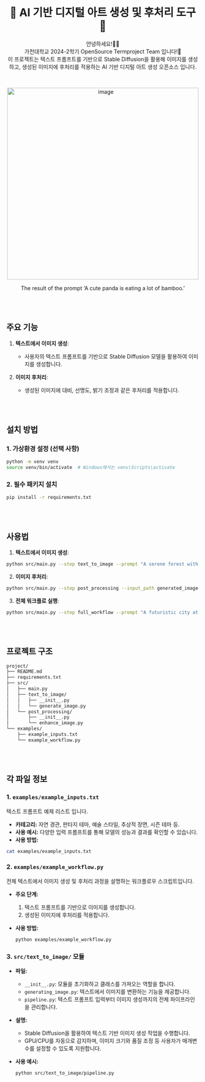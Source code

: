 <h1 align="center">🌟 AI 기반 디지털 아트 생성 및 후처리 도구 🌟</h1>

<p align="center">안녕하세요!🙇‍♂️<br/>가천대학교 2024-2학기 OpenSource Termproject Team 입니다!👋<br/>이 프로젝트는 텍스트 프롬프트를 기반으로 Stable Diffusion을 활용해 이미지를 생성하고, 생성된 이미지에 후처리를 적용하는 AI 기반 디지털 아트 생성 오픈소스 입니다.</p>

<br/>

<p align="center">
<img width="500" alt="image" src="https://github.com/user-attachments/assets/5313f604-edd6-438d-9f25-be533c096a35">
</p>
<p align="center">The result of the prompt ‘A cute panda is eating a lot of bamboo.’</p>

<br/><br/>

## 주요 기능

1. **텍스트에서 이미지 생성**:
   - 사용자의 텍스트 프롬프트를 기반으로 Stable Diffusion 모델을 활용하여 이미지를 생성합니다.

2. **이미지 후처리**:
   - 생성된 이미지에 대비, 선명도, 밝기 조정과 같은 후처리를 적용합니다.

<br/><br/>

## 설치 방법

### 1. 가상환경 설정 (선택 사항)
```bash
python -m venv venv
source venv/bin/activate  # Windows에서는 venv\Scripts\activate
```

### 2. 필수 패키지 설치
```bash
pip install -r requirements.txt
```
<br/>

<br/>

## 사용법

1. **텍스트에서 이미지 생성**:
```bash
python src/main.py --step text_to_image --prompt "A serene forest with sunlight filtering through the trees" --output_path generated_image.png
```
2. **이미지 후처리**:
```bash
python src/main.py --step post_processing --input_path generated_image.png --enhance_type contrast --enhance_factor 1.5 --output_path enhanced_image.png
```
3. **전체 워크플로 실행**:
```bash
python src/main.py --step full_workflow --prompt "A futuristic city at night" --output_path final_image.png
```
<br/><br/>

## 프로젝트 구조
```bash
project/
├── README.md
├── requirements.txt
├── src/
│   ├── main.py
│   ├── text_to_image/
│   │   ├── __init__.py
│   │   └── generate_image.py
│   └── post_processing/
│       ├── __init__.py
│       └── enhance_image.py
└── examples/
    ├── example_inputs.txt
    └── example_workflow.py
```
<br/>

<br/>

## 각 파일 정보


### 1. `examples/example_inputs.txt`
텍스트 프롬프트 예제 리스트 입니다.

  - **카테고리:** 자연 경관, 판타지 테마, 예술 스타일, 추상적 장면, 시즌 테마 등.  
  - **사용 예시:** 다양한 입력 프롬프트를 통해 모델의 성능과 결과를 확인할 수 있습니다.
  - **사용 방법:**  
  ```bash
  cat examples/example_inputs.txt
  ```
  
  ### 2. `examples/example_workflow.py`
  전체 텍스트에서 이미지 생성 및 후처리 과정을 설명하는 워크플로우 스크립트입니다.
  
- **주요 단계:**
  1. 텍스트 프롬프트를 기반으로 이미지를 생성합니다.
  2. 생성된 이미지에 후처리를 적용합니다.
     
- **사용 방법:**  
  ```bash
  python examples/example_workflow.py
  ```

### 3. `src/text_to_image/` 모듈

- **파일:**
  - `__init__.py`: 모듈을 초기화하고 클래스를 가져오는 역할을 합니다.
  - `generating_image.py`: 텍스트에서 이미지를 변환하는 기능을 제공합니다.
  - `pipeline.py`: 텍스트 프롬프트 입력부터 이미지 생성까지의 전체 파이프라인을 관리합니다.
    
- **설명:**  
  - Stable Diffusion을 활용하여 텍스트 기반 이미지 생성 작업을 수행합니다.
  - GPU/CPU를 자동으로 감지하며, 이미지 크기와 품질 조정 등 사용자가 매개변수를 설정할 수 있도록 지원합니다.
    
- **사용 예시:**  
  ```bash
  python src/text_to_image/pipeline.py
  ```

